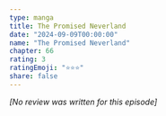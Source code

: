 ```yaml
---
type: manga
title: The Promised Neverland
date: "2024-09-09T00:00:00"
name: "The Promised Neverland"
chapter: 66
rating: 3
ratingEmoji: "⭐️⭐️⭐️"
share: false
---
```


_[No review was written for this episode]_
